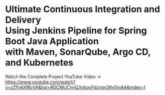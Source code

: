 # Ultimate Continuous Integration and Delivery <br> Using Jenkins Pipeline for Spring Boot Java Application <br> with Maven, SonarQube, Argo CD, and Kubernetes
Watch the Complete Project YouTube Video ->
https://www.youtube.com/watch?v=zZfhAXfBvVA&list=RDCMUCnnQ3ybuyFdzvgv2Ky5jnAA&index=1
